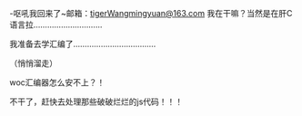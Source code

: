 -呕吼我回来了~邮箱：tigerWangmingyuan@163.com
我在干嘛？当然是在肝C语言拉…………………………

我准备去学汇编了………………………………

（悄悄溜走）

woc汇编器怎么安不上？！

不干了，赶快去处理那些破破烂烂的js代码！！！
<!---
wangdabi/wangdabi is a ✨ special ✨ repository because its `README.md` (this file) appears on your GitHub profile.
You can click the Preview link to take a look at your changes.
--->
